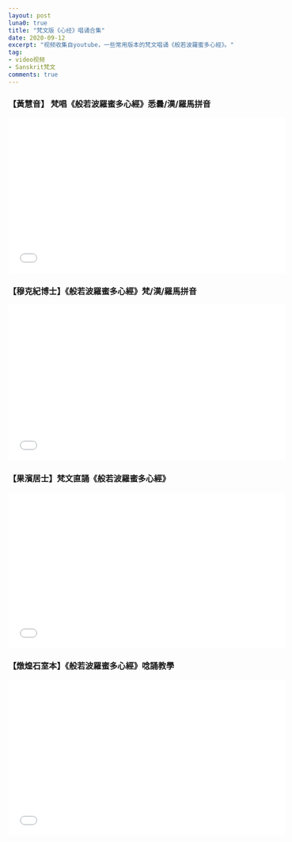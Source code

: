```yaml
---
layout: post
luna0: true
title: "梵文版《心经》唱诵合集"
date: 2020-09-12
excerpt: "视频收集自youtube，一些常用版本的梵文唱诵《般若波羅蜜多心經》。"
tag:
- video视频
- Sanskrit梵文
comments: true
---
```

### 【黃慧音】 梵唱《般若波羅蜜多心經》悉曇/漢/羅馬拼音
   
<iframe width="560" height="315" src="//www.youtube.com/embed/W48DX9V6MTc" frameborder="0"> </iframe>
   
   
### 【穆克紀博士】《般若波羅蜜多心經》梵/漢/羅馬拼音
   
<iframe width="560" height="315" src="//www.youtube.com/embed/45Oit2yKor8" frameborder="0"> </iframe>
   
   
### 【果濱居士】梵文直誦《般若波羅蜜多心經》
   
<iframe width="560" height="315" src="//www.youtube.com/embed/5EoB9lEojUA" frameborder="0"> </iframe>
    
   
### 【燉煌石室本】《般若波羅蜜多心經》唸誦教學

<iframe width="560" height="315" src="//www.youtube.com/embed/C7qgHR7p4g0" frameborder="0"> </iframe>
   
   
